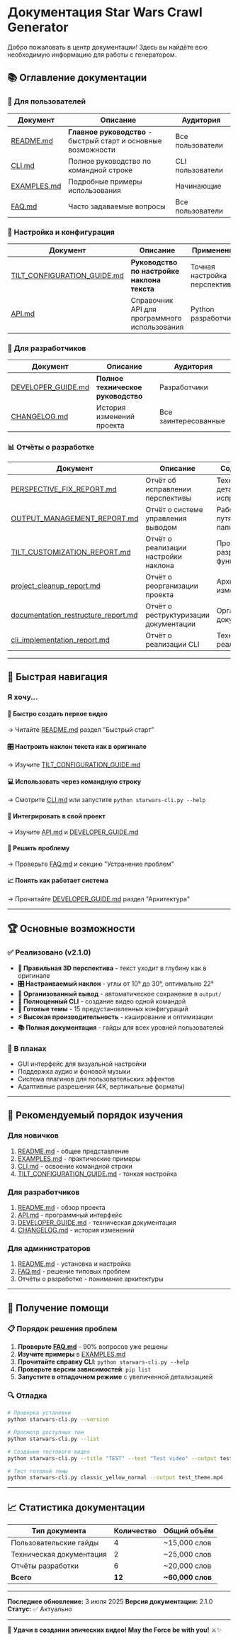 # Документация Star Wars Crawl Generator

Добро пожаловать в центр документации! Здесь вы найдёте всю необходимую информацию для работы с генератором.

## 📚 Оглавление документации

### 🚀 Для пользователей

| Документ | Описание | Аудитория |
|----------|----------|-----------|
| [README.md](../README.md) | **Главное руководство** - быстрый старт и основные возможности | Все пользователи |
| [CLI.md](CLI.md) | Полное руководство по командной строке | CLI пользователи |
| [EXAMPLES.md](EXAMPLES.md) | Подробные примеры использования | Начинающие |
| [FAQ.md](FAQ.md) | Часто задаваемые вопросы | Все пользователи |

### 🎯 Настройка и конфигурация

| Документ | Описание | Применение |
|----------|----------|------------|
| [TILT_CONFIGURATION_GUIDE.md](TILT_CONFIGURATION_GUIDE.md) | **Руководство по настройке наклона текста** | Точная настройка перспективы |
| [API.md](API.md) | Справочник API для программного использования | Python разработчики |

### 🔧 Для разработчиков

| Документ | Описание | Аудитория |
|----------|----------|-----------|
| [DEVELOPER_GUIDE.md](DEVELOPER_GUIDE.md) | **Полное техническое руководство** | Разработчики |
| [CHANGELOG.md](CHANGELOG.md) | История изменений проекта | Все заинтересованные |

### 📊 Отчёты о разработке

| Документ | Описание | Содержание |
|----------|----------|------------|
| [PERSPECTIVE_FIX_REPORT.md](PERSPECTIVE_FIX_REPORT.md) | Отчёт об исправлении перспективы | Техническая деталь исправления |
| [OUTPUT_MANAGEMENT_REPORT.md](OUTPUT_MANAGEMENT_REPORT.md) | Отчёт о системе управления выводом | Работа с путями и папками |
| [TILT_CUSTOMIZATION_REPORT.md](TILT_CUSTOMIZATION_REPORT.md) | Отчёт о реализации настройки наклона | Процесс разработки функции |
| [project_cleanup_report.md](project_cleanup_report.md) | Отчёт о реорганизации проекта | Архитектурные изменения |
| [documentation_restructure_report.md](documentation_restructure_report.md) | Отчёт о реструктуризации документации | Организация документов |
| [cli_implementation_report.md](cli_implementation_report.md) | Отчёт о реализации CLI | Техническая реализация |

---

## 🎯 Быстрая навигация

### Я хочу...

#### 🚀 **Быстро создать первое видео**
→ Читайте [README.md](../README.md) раздел "Быстрый старт"

#### 🎛️ **Настроить наклон текста как в оригинале**
→ Изучите [TILT_CONFIGURATION_GUIDE.md](TILT_CONFIGURATION_GUIDE.md)

#### 💻 **Использовать через командную строку**
→ Смотрите [CLI.md](CLI.md) или запустите `python starwars-cli.py --help`

#### 🔧 **Интегрировать в свой проект**
→ Изучите [API.md](API.md) и [DEVELOPER_GUIDE.md](DEVELOPER_GUIDE.md)

#### 🐛 **Решить проблему**
→ Проверьте [FAQ.md](FAQ.md) и секцию "Устранение проблем"

#### 📈 **Понять как работает система**
→ Прочитайте [DEVELOPER_GUIDE.md](DEVELOPER_GUIDE.md) раздел "Архитектура"

---

## 🏆 Основные возможности

### ✅ Реализовано (v2.1.0)

- **🎯 Правильная 3D перспектива** - текст уходит в глубину как в оригинале
- **🎛️ Настраиваемый наклон** - углы от 10° до 30°, оптимально 22°
- **📁 Организованный вывод** - автоматическое сохранение в `output/`
- **🚀 Полноценный CLI** - создание видео одной командой
- **🎨 Готовые темы** - 15 предустановленных конфигураций
- **⚡ Высокая производительность** - кэширование и оптимизации
- **📚 Полная документация** - гайды для всех уровней пользователей

### 🔄 В планах

- GUI интерфейс для визуальной настройки
- Поддержка аудио и фоновой музыки
- Система плагинов для пользовательских эффектов
- Адаптивные разрешения (4K, вертикальные форматы)

---

## 📖 Рекомендуемый порядок изучения

### Для новичков
1. [README.md](../README.md) - общее представление
2. [EXAMPLES.md](EXAMPLES.md) - практические примеры
3. [CLI.md](CLI.md) - освоение командной строки
4. [TILT_CONFIGURATION_GUIDE.md](TILT_CONFIGURATION_GUIDE.md) - тонкая настройка

### Для разработчиков
1. [README.md](../README.md) - обзор проекта
2. [API.md](API.md) - программный интерфейс
3. [DEVELOPER_GUIDE.md](DEVELOPER_GUIDE.md) - техническая документация
4. [CHANGELOG.md](CHANGELOG.md) - история изменений

### Для администраторов
1. [README.md](../README.md) - установка и настройка
2. [FAQ.md](FAQ.md) - решение типовых проблем
3. Отчёты о разработке - понимание архитектуры

---

## 🤝 Получение помощи

### 📋 Порядок решения проблем

1. **Проверьте [FAQ.md](FAQ.md)** - 90% вопросов уже решены
2. **Изучите примеры** в [EXAMPLES.md](EXAMPLES.md)
3. **Прочитайте справку CLI**: `python starwars-cli.py --help`
4. **Проверьте версии зависимостей**: `pip list`
5. **Запустите в отладочном режиме** с увеличенной детализацией

### 🔍 Отладка

```bash
# Проверка установки
python starwars-cli.py --version

# Просмотр доступных тем
python starwars-cli.py --list

# Создание тестового видео
python starwars-cli.py --title "TEST" --text "Test video" --output test.mp4

# Тест готовой темы
python starwars-cli.py classic_yellow_normal --output test_theme.mp4
```

---

## 📈 Статистика документации

| Тип документа | Количество | Общий объём |
|---------------|------------|-------------|
| Пользовательские гайды | 4 | ~15,000 слов |
| Техническая документация | 2 | ~25,000 слов |
| Отчёты разработки | 6 | ~20,000 слов |
| **Всего** | **12** | **~60,000 слов** |

---

**Последнее обновление:** 3 июля 2025
**Версия документации:** 2.1.0
**Статус:** ✅ Актуально

---

🌟 **Удачи в создании эпических видео! May the Force be with you!** ⚔️✨
